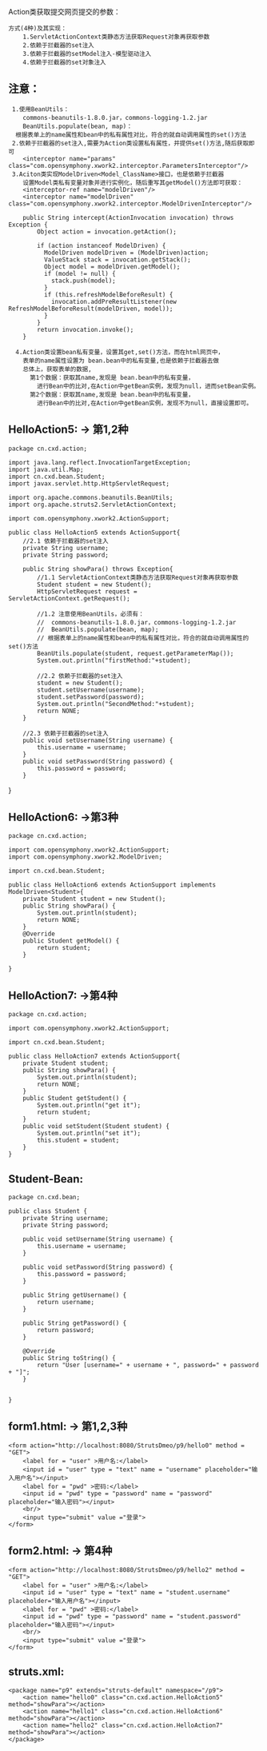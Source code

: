Action类获取提交网页提交的参数：

    方式(4种)及其实现：
        1.ServletActionContext类静态方法获取Request对象再获取参数
        2.依赖于拦截器的set注入
        3.依赖于拦截器的setModel注入-模型驱动注入
        4.依赖于拦截器的set对象注入
注意：
-
     1.使用BeanUtils：
        commons-beanutils-1.8.0.jar，commons-logging-1.2.jar
        BeanUtils.populate(bean, map)： 
      根据表单上的name属性和bean中的私有属性对比，符合的就自动调用属性的set()方法
     2.依赖于拦截器的set注入,需要为Action类设置私有属性，并提供set()方法,随后获取即可
        <interceptor name="params" class="com.opensymphony.xwork2.interceptor.ParametersInterceptor"/>
     3.Aciton类实现ModelDriven<Model_ClassName>接口，也是依赖于拦截器
        设置Model类私有变量对象并进行实例化，随后重写其getModel()方法即可获取：
        <interceptor-ref name="modelDriven"/>
        <interceptor name="modelDriven" class="com.opensymphony.xwork2.interceptor.ModelDrivenInterceptor"/>

        public String intercept(ActionInvocation invocation) throws Exception {
            Object action = invocation.getAction();
        
            if (action instanceof ModelDriven) {
              ModelDriven modelDriven = (ModelDriven)action;
              ValueStack stack = invocation.getStack();
              Object model = modelDriven.getModel();
              if (model != null) {
                stack.push(model);
              }
              if (this.refreshModelBeforeResult) {
                invocation.addPreResultListener(new RefreshModelBeforeResult(modelDriven, model));
              }
            } 
            return invocation.invoke();
        }

      4.Action类设置bean私有变量，设置其get,set()方法，而在html网页中，
        表单的name属性设置为 bean.bean中的私有变量,也是依赖于拦截器去做
        总体上，获取表单的数据,
          第1个数据：获取其name,发现是 bean.bean中的私有变量，
            进行Bean中的比对,在Action中getBean实例，发现为null，进而setBean实例。
          第2个数据：获取其name,发现是 bean.bean中的私有变量，
            进行Bean中的比对,在Action中getBean实例，发现不为null，直接设置即可。

HelloAction5:  -> 第1,2种
-
    package cn.cxd.action;
    
    import java.lang.reflect.InvocationTargetException;
    import java.util.Map;
    import cn.cxd.bean.Student;
    import javax.servlet.http.HttpServletRequest;
    
    import org.apache.commons.beanutils.BeanUtils;
    import org.apache.struts2.ServletActionContext;
    
    import com.opensymphony.xwork2.ActionSupport;
    
    public class HelloAction5 extends ActionSupport{
    	//2.1 依赖于拦截器的set注入
    	private String username;
    	private String password;
    
    	public String showPara() throws Exception{
    		//1.1 ServletActionContext类静态方法获取Request对象再获取参数
    		Student student = new Student();
    		HttpServletRequest request = ServletActionContext.getRequest();
    
            //1.2 注意使用BeanUtils，必须有：
            //  commons-beanutils-1.8.0.jar，commons-logging-1.2.jar
            //  BeanUtils.populate(bean, map);  
            // 根据表单上的name属性和bean中的私有属性对比，符合的就自动调用属性的set()方法
    		BeanUtils.populate(student, request.getParameterMap());
    		System.out.println("firstMethod:"+student);
    	     
    		//2.2 依赖于拦截器的set注入
    		student = new Student();
    		student.setUsername(username);
    		student.setPassword(password);
    		System.out.println("SecondMethod:"+student);
    		return NONE;
    	}
    
    	//2.3 依赖于拦截器的set注入
    	public void setUsername(String username) {
    		this.username = username;
    	}
    	public void setPassword(String password) {
    		this.password = password;
    	}

}

HelloAction6: ->第3种
-
    package cn.cxd.action;
    
    import com.opensymphony.xwork2.ActionSupport;
    import com.opensymphony.xwork2.ModelDriven;
    
    import cn.cxd.bean.Student;
    
    public class HelloAction6 extends ActionSupport implements ModelDriven<Student>{
    	private Student student = new Student();
    	public String showPara() {
    		System.out.println(student);
    		return NONE;
    	}
    	@Override
    	public Student getModel() {
    		return student;
    	}
    	
    }

HelloAction7: ->第4种
-

    package cn.cxd.action;
    
    import com.opensymphony.xwork2.ActionSupport;
    
    import cn.cxd.bean.Student;
    
    public class HelloAction7 extends ActionSupport{
    	private Student student;
    	public String showPara() {
    		System.out.println(student);
    		return NONE;
    	}
    	public Student getStudent() {
    		System.out.println("get it");
    		return student;
    	}
    	public void setStudent(Student student) {
    		System.out.println("set it");
    		this.student = student;
    	}
    }



Student-Bean:
-

    package cn.cxd.bean;
    
    public class Student {
    	private String username;
    	private String password;
    	
    	public void setUsername(String username) {
    		this.username = username;
    	}
    
    	public void setPassword(String password) {
    		this.password = password;
    	}
    
    	public String getUsername() {
    		return username;
    	}
    
    	public String getPassword() {
    		return password;
    	}
    
    	@Override
    	public String toString() {
    		return "User [username=" + username + ", password=" + password + "]";
    	}
    	
    	
    }

form1.html:  -> 第1,2,3种
-
    <form action="http://localhost:8080/StrutsDmeo/p9/hello0" method = "GET">
		<label for = "user" >用户名:</label> 
		<input id = "user" type = "text" name = "username" placeholder="输入用户名"></input>
		<label for = "pwd" >密码:</label> 
		<input id = "pwd" type = "password" name = "password" placeholder="输入密码"></input>
		<br/>
		<input type="submit" value ="登录">
	</form>

form2.html:  -> 第4种
-
    <form action="http://localhost:8080/StrutsDmeo/p9/hello2" method = "GET">
		<label for = "user" >用户名:</label> 
		<input id = "user" type = "text" name = "student.username" placeholder="输入用户名"></input>
		<label for = "pwd" >密码:</label> 
		<input id = "pwd" type = "password" name = "student.password" placeholder="输入密码"></input>
		<br/>
		<input type="submit" value ="登录">
	</form>

struts.xml:
-
    <package name="p9" extends="struts-default" namespace="/p9">
		<action name="hello0" class="cn.cxd.action.HelloAction5" method="showPara"></action>
		<action name="hello1" class="cn.cxd.action.HelloAction6" method="showPara"></action>
		<action name="hello2" class="cn.cxd.action.HelloAction7" method="showPara"></action>
	</package>